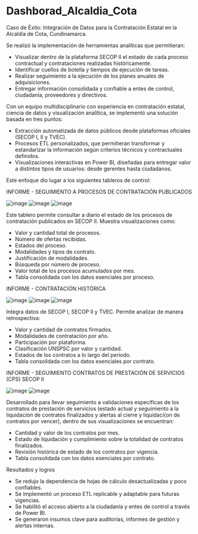 # Dashborad_Alcaldia_Cota

Caso de Éxito: Integración de Datos para la Contratación Estatal en la Alcaldía de Cota, Cundinamarca.

Se realizó la implementación de herramientas analíticas que permitieran:

- Visualizar dentro de la plataforma SECOP II el estado de cada proceso contractual y contrataciones realizadas históricamente.
- Identificar cuellos de botella y tiempos de ejecución de tareas.
- Realizar seguimiento a la ejecución de los planes anuales de adquisiciones.
- Entregar información consolidada y confiable a entes de control, ciudadanía, proveedores y directivos.

Con un equipo multidisciplinario con experiencia en contratación estatal, ciencia de datos y visualización analítica, se implementó una solución basada en tres puntos:

- Extracción automatizada de datos públicos desde plataformas oficiales (SECOP I, II y TVEC).
- Procesos ETL personalizados, que permitieran transformar y estandarizar la información según criterios técnicos y contractuales definidos.
- Visualizaciones interactivas en Power BI, diseñadas para entregar valor a distintos tipos de usuarios: desde gerentes hasta ciudadanos.

Este enfoque dio lugar a los siguientes tableros de control:

INFORME - SEGUIMIENTO A PROCESOS DE CONTRATACIÓN PUBLICADOS

![image](https://github.com/user-attachments/assets/a574111f-c132-454e-add5-0eed96637616)
![image](https://github.com/user-attachments/assets/ac76e5d9-0f54-440d-bdee-2b932c757756)
![image](https://github.com/user-attachments/assets/259b5c7d-b10f-4bed-87f8-3193d4548b55)

Este tablero permite consultar a diario el estado de los procesos de contratación publicados en SECOP II. Muestra visualizaciones como:

- Valor y cantidad total de procesos.
- Número de ofertas recibidas.
- Estados del proceso.
- Modalidades y tipos de contrato.
- Justificación de modalidades.
- Búsqueda por número de proceso.
- Valor total de los procesos acumulados por mes.
- Tabla consolidada con los datos esenciales por proceso.


INFORME - CONTRATACIÓN HISTÓRICA

![image](https://github.com/user-attachments/assets/18b9f540-db77-4d55-9377-d3d8a368f14f)
![image](https://github.com/user-attachments/assets/a25177fb-1b58-46aa-ab9e-8536edcada34)
![image](https://github.com/user-attachments/assets/f34fac16-ca50-4be9-81a9-aa5f9eecbc9d)


Integra datos de SECOP I, SECOP II y TVEC. Permite analizar de manera retrospectiva:

- Valor y cantidad de contratos firmados.
- Modalidades de contratación por año.
- Participación por plataforma.
- Clasificación UNSPSC por valor y cantidad.
- Estados de los contratos a lo largo del periodo.
- Tabla consolidada con los datos esenciales por contrato.

INFORME - SEGUIMIENTO CONTRATOS DE PRESTACIÓN DE SERVICIOS (CPS) SECOP II

![image](https://github.com/user-attachments/assets/2f5e2b60-d7e4-4e49-b59e-65795de75da5)
![image](https://github.com/user-attachments/assets/1c884f06-988c-4209-99fa-5185ede6b2a2)

Desarrollado para llevar seguimiento a validaciones específicas de los contratos de prestación de servicios (estado actual y seguimiento a la liquidación de contratos finalizados y alertas al cierre y liquidaci{on de contratos por vencer), dentro de sus visualizaciones se encuentran:

- Cantidad y valor de los contratos por mes.
- Estado de liquidación y cumplimiento sobre la totalidad de contratos finalizados.
- Revisión histórica de estado de los contratos por vigencia.
- Tabla consolidada con los datos esenciales por contrato.

Resultados y logros

- Se redujo la dependencia de hojas de cálculo desactualizadas y poco confiables.
- Se implementó un proceso ETL replicable y adaptable para futuras vigencias.
- Se habilitó el acceso abierto a la ciudadanía y entes de control a través de Power BI.
- Se generaron insumos clave para auditorías, informes de gestión y alertas internas.
